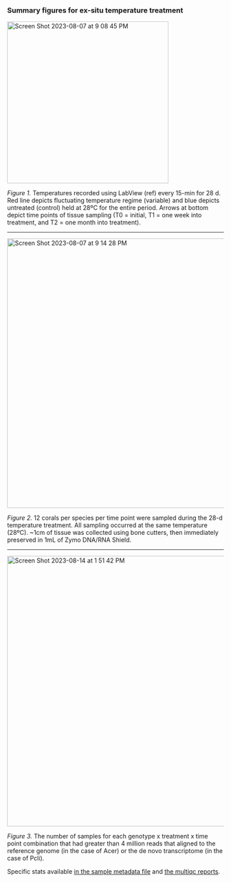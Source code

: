 ### Summary figures for ex-situ temperature treatment

<img width="375" alt="Screen Shot 2023-08-07 at 9 08 45 PM" src="https://github.com/ademerlis/temperaturevariability2023/assets/56000927/998286ae-9b02-4862-96e1-126479438f6b">

*Figure 1.* Temperatures recorded using LabView (ref) every 15-min for 28 d. Red line depicts fluctuating temperature regime (variable) and blue depicts untreated (control) held at 28ºC for the entire period. Arrows at bottom depict time points of tissue sampling (T0 = initial, T1 = one week into treatment, and T2 = one month into treatment). 

_________________

<img width="625" alt="Screen Shot 2023-08-07 at 9 14 28 PM" src="https://github.com/ademerlis/temperaturevariability2023/assets/56000927/c5191154-b2a9-4283-b603-c6657f3814ac">

*Figure 2.* 12 corals per species per time point were sampled during the 28-d temperature treatment. All sampling occurred at the same temperature (28ºC). ~1cm of tissue was collected using bone cutters, then immediately preserved in 1mL of Zymo DNA/RNA Shield.

_________________

<img width="627" alt="Screen Shot 2023-08-14 at 1 51 42 PM" src="https://github.com/ademerlis/temperaturevariability2023/assets/56000927/bb8d002b-d8a9-4a86-af1f-445324571cf0">

*Figure 3.* The number of samples for each genotype x treatment x time point combination that had greater than 4 million reads that aligned to the reference genome (in the case of Acer) or the de novo transcriptome (in the case of Pcli).

Specific stats available [in the sample metadata file](https://github.com/ademerlis/temperaturevariability2023/blob/main/gene_expression/RNA_extraction_sequencing_data.csv) and [the multiqc reports](https://github.com/ademerlis/temperaturevariability2023/tree/main/gene_expression/bioinformatics/QC). 
